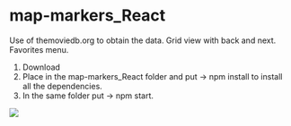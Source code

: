 # map-markers_React
 Use of themoviedb.org to obtain the data. Grid view with back and next. Favorites menu.
 
 
1. Download
2. Place in the map-markers_React folder and put -> npm install to install all the dependencies.
3. In the same folder put -> npm start.


<div classname="center">
<img src="https://i.ibb.co/rw3tXXW/pruebafront.jpg" >
</div>
